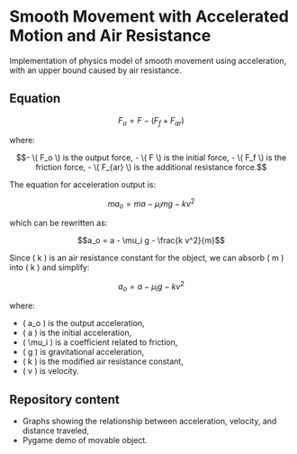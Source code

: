 # Smooth Movement with Accelerated Motion and Air Resistance

Implementation of physics model of smooth movement using acceleration, with an upper bound caused by air resistance.

## Equation
```math
F_o = F - (F_f + F_{ar})
```
where:
```math
- \( F_o \) is the output force,
- \( F \) is the initial force,
- \( F_f \) is the friction force,
- \( F_{ar} \) is the additional resistance force.
```

The equation for acceleration output is:

```math
m a_o = m a - \mu_i m g - k v^2
```

which can be rewritten as:

```math
a_o = a - \mu_i g - \frac{k v^2}{m}
```

Since \( k \) is an air resistance constant for the object, we can absorb \( m \) into \( k \) and simplify:

```math
a_o = a - \mu_i g - k v^2
```

where:
- \( a_o \) is the output acceleration,
- \( a \) is the initial acceleration,
- \( \mu_i \) is a coefficient related to friction,
- \( g \) is gravitational acceleration,
- \( k \) is the modified air resistance constant,
- \( v \) is velocity.

## Repository content
 - Graphs showing the relationship between acceleration, velocity, and distance traveled,
 - Pygame demo of movable object.